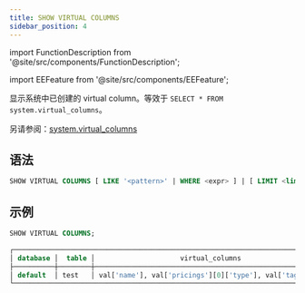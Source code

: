 ```yaml
---
title: SHOW VIRTUAL COLUMNS
sidebar_position: 4
---
```

import FunctionDescription from '@site/src/components/FunctionDescription';

<FunctionDescription description="Introduced or updated: v1.2.271"/>

import EEFeature from '@site/src/components/EEFeature';

<EEFeature featureName='VIRTUAL COLUMN'/>

显示系统中已创建的 virtual column。等效于 `SELECT * FROM system.virtual_columns`。

另请参阅：[system.virtual_columns](../../../00-sql-reference/31-system-tables/system-virtual-columns.md)

## 语法

```sql
SHOW VIRTUAL COLUMNS [ LIKE '<pattern>' | WHERE <expr> ] | [ LIMIT <limit> ]
```

## 示例

```sql
SHOW VIRTUAL COLUMNS;

┌─────────────────────────────────────────────────────────────────────────────┐
│ database │  table │                     virtual_columns                     │
├──────────┼────────┼─────────────────────────────────────────────────────────┤
│ default  │ test   │ val['name'], val['pricings'][0]['type'], val['tags'][0] │
└─────────────────────────────────────────────────────────────────────────────┘
```